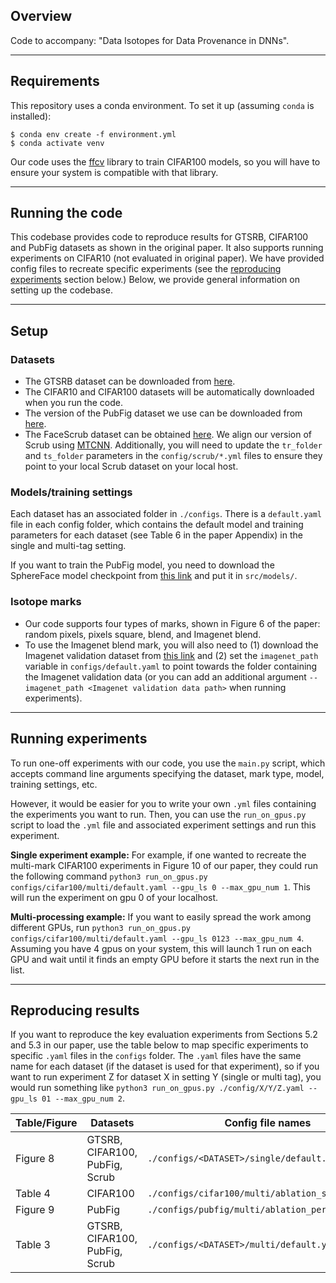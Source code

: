 ## Overview
Code to accompany: "Data Isotopes for Data Provenance in DNNs".

---

## Requirements

This repository uses a conda environment. To set it up (assuming `conda` is installed):
```
$ conda env create -f environment.yml
$ conda activate venv
```
Our code uses the [ffcv](https://github.com/libffcv/ffcv) library to train CIFAR100 models, so you will have to ensure your system is compatible with that library. 

---

## Running the code

This codebase provides code to reproduce results for GTSRB, CIFAR100 and PubFig datasets as shown in the original paper. It also supports running experiments on CIFAR10 (not evaluated in original paper). We have provided config files to recreate specific experiments (see the [reproducing experiments](#reproducing-experiments) section below.) Below, we provide general information on setting up the codebase. 

---

## Setup

### Datasets
- The GTSRB dataset can be downloaded from [here](https://uchicago.box.com/shared/static/7phth1trxbrfaa78c4cmyhbflfa6gm22.h5).
- The CIFAR10 and CIFAR100 datasets will be automatically downloaded when you run the code. 
- The version of the PubFig dataset we use can be downloaded from [here](https://uchicago.box.com/shared/static/voc1as7flsq3rvme405t4eu9u4tz2f3q.h5). 
- The FaceScrub dataset can be obtained [here](http://vintage.winklerbros.net/facescrub.html). We align our version of Scrub using [MTCNN](https://github.com/timesler/facenet-pytorch#guide-to-mtcnn-in-facenet-pytorch). Additionally, you will need to update the ```tr_folder``` and ```ts_folder``` parameters in the ```config/scrub/*.yml``` files to ensure they point to your local Scrub dataset on your local host. 

### Models/training settings

Each dataset has an associated folder in ```./configs```. There is a ```default.yaml``` file in each config folder, which contains the default model and training parameters for each dataset (see Table 6 in the paper Appendix) in the single and multi-tag setting. 

If you want to train the PubFig model, you need to download the SphereFace model checkpoint from [this link](https://uchicago.box.com/shared/static/5mu5a1bvpjotwwjhq2lnbm3pp5mqh615.pth) and put it in ```src/models/```. 


### Isotope marks
- Our code supports four types of marks, shown in Figure 6 of the paper: random pixels, pixels square, blend, and Imagenet blend.
- To use the Imagenet blend mark, you will also need to (1) download the Imagenet validation dataset from [this link](https://image-net.org/download.php) and (2) set the ```imagenet_path``` variable in ```configs/default.yaml``` to point towards the folder containing the Imagenet validation data (or you can add an additional argument ```--imagenet_path <Imagenet validation data path>``` when running experiments).

---

## Running experiments

To run one-off experiments with our code, you use the ```main.py``` script, which accepts command line arguments specifying the dataset, mark type, model, training settings, etc. 

However, it would be easier for you to write your own ```.yml``` files containing the experiments you want to run. Then, you can use the ```run_on_gpus.py``` script to load the ```.yml``` file and associated experiment settings and run this experiment. 

__Single experiment example:__ For example, if one wanted to recreate the multi-mark CIFAR100 experiments in Figure 10 of our paper, they could run the following command ```python3 run_on_gpus.py configs/cifar100/multi/default.yaml --gpu_ls 0 --max_gpu_num 1```. This will run the experiment on gpu 0 of your localhost.

__Multi-processing example:__ If you want to easily spread the work among different GPUs, run ```python3 run_on_gpus.py configs/cifar100/multi/default.yaml --gpu_ls 0123 --max_gpu_num 4```. Assuming you have $4$ gpus on your system, this will launch $1$ run on each GPU and wait until it finds an empty GPU before it starts the next run in the list.

---

## Reproducing results

If you want to reproduce the key evaluation experiments from Sections 5.2 and 5.3 in our paper, use the table below to map specific experiments to specific ```.yaml``` files in the ```configs``` folder. The ```.yaml``` files have the same name for each dataset (if the dataset is used for that experiment), so if you want to run experiment Z for dataset X in setting Y (single or multi tag), you would run something like ```python3 run_on_gpus.py ./config/X/Y/Z.yaml --gpu_ls 01 --max_gpu_num 2```.

| Table/Figure | Datasets  | Config file names |
| ----------------- | --------- | ------------------|
| Figure 8          | GTSRB, CIFAR100, PubFig, Scrub   | ```./configs/<DATASET>/single/default.yaml```              |
| Table 4           | CIFAR100 | ```./configs/cifar100/multi/ablation_same_cla.yaml```|
| Figure 9 | PubFig | ```./configs/pubfig/multi/ablation_perc_alpha.yaml``` |
| Table 3 | GTSRB, CIFAR100, PubFig, Scrub  | ```./configs/<DATASET>/multi/default.yaml``` | 


